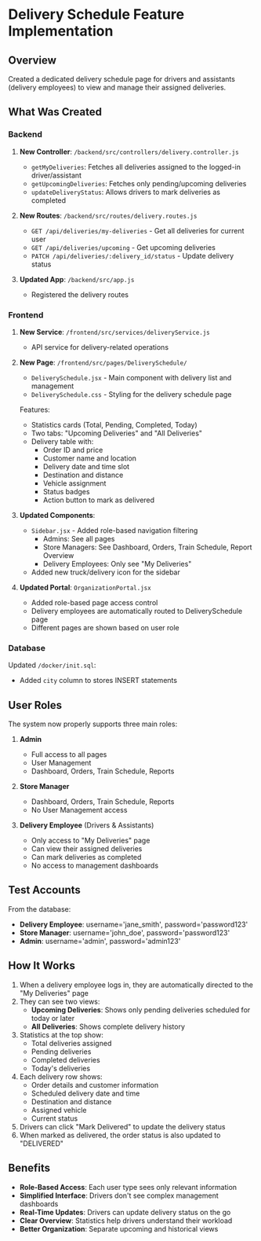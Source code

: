 # Delivery Schedule Feature Implementation

## Overview
Created a dedicated delivery schedule page for drivers and assistants (delivery employees) to view and manage their assigned deliveries.

## What Was Created

### Backend

1. **New Controller**: `/backend/src/controllers/delivery.controller.js`
   - `getMyDeliveries`: Fetches all deliveries assigned to the logged-in driver/assistant
   - `getUpcomingDeliveries`: Fetches only pending/upcoming deliveries
   - `updateDeliveryStatus`: Allows drivers to mark deliveries as completed

2. **New Routes**: `/backend/src/routes/delivery.routes.js`
   - `GET /api/deliveries/my-deliveries` - Get all deliveries for current user
   - `GET /api/deliveries/upcoming` - Get upcoming deliveries
   - `PATCH /api/deliveries/:delivery_id/status` - Update delivery status

3. **Updated App**: `/backend/src/app.js`
   - Registered the delivery routes

### Frontend

1. **New Service**: `/frontend/src/services/deliveryService.js`
   - API service for delivery-related operations

2. **New Page**: `/frontend/src/pages/DeliverySchedule/`
   - `DeliverySchedule.jsx` - Main component with delivery list and management
   - `DeliverySchedule.css` - Styling for the delivery schedule page
   
   Features:
   - Statistics cards (Total, Pending, Completed, Today)
   - Two tabs: "Upcoming Deliveries" and "All Deliveries"
   - Delivery table with:
     - Order ID and price
     - Customer name and location
     - Delivery date and time slot
     - Destination and distance
     - Vehicle assignment
     - Status badges
     - Action button to mark as delivered

3. **Updated Components**:
   - `Sidebar.jsx` - Added role-based navigation filtering
     - Admins: See all pages
     - Store Managers: See Dashboard, Orders, Train Schedule, Report Overview
     - Delivery Employees: Only see "My Deliveries"
   - Added new truck/delivery icon for the sidebar

4. **Updated Portal**: `OrganizationPortal.jsx`
   - Added role-based page access control
   - Delivery employees are automatically routed to DeliverySchedule page
   - Different pages are shown based on user role

### Database

Updated `/docker/init.sql`:
- Added `city` column to stores INSERT statements

## User Roles

The system now properly supports three main roles:

1. **Admin**
   - Full access to all pages
   - User Management
   - Dashboard, Orders, Train Schedule, Reports

2. **Store Manager**
   - Dashboard, Orders, Train Schedule, Reports
   - No User Management access

3. **Delivery Employee** (Drivers & Assistants)
   - Only access to "My Deliveries" page
   - Can view their assigned deliveries
   - Can mark deliveries as completed
   - No access to management dashboards

## Test Accounts

From the database:
- **Delivery Employee**: username='jane_smith', password='password123'
- **Store Manager**: username='john_doe', password='password123'
- **Admin**: username='admin', password='admin123'

## How It Works

1. When a delivery employee logs in, they are automatically directed to the "My Deliveries" page
2. They can see two views:
   - **Upcoming Deliveries**: Shows only pending deliveries scheduled for today or later
   - **All Deliveries**: Shows complete delivery history
3. Statistics at the top show:
   - Total deliveries assigned
   - Pending deliveries
   - Completed deliveries
   - Today's deliveries
4. Each delivery row shows:
   - Order details and customer information
   - Scheduled delivery date and time
   - Destination and distance
   - Assigned vehicle
   - Current status
5. Drivers can click "Mark Delivered" to update the delivery status
6. When marked as delivered, the order status is also updated to "DELIVERED"

## Benefits

- **Role-Based Access**: Each user type sees only relevant information
- **Simplified Interface**: Drivers don't see complex management dashboards
- **Real-Time Updates**: Drivers can update delivery status on the go
- **Clear Overview**: Statistics help drivers understand their workload
- **Better Organization**: Separate upcoming and historical views
